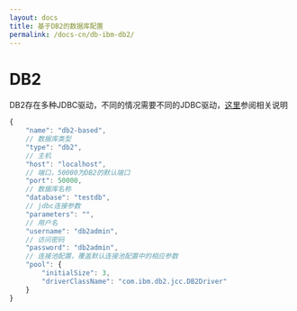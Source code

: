 ```yaml
---
layout: docs
title: 基于DB2的数据库配置
permalink: /docs-cn/db-ibm-db2/
---
```


# DB2

DB2存在多种JDBC驱动，不同的情况需要不同的JDBC驱动，[这里](http://www-01.ibm.com/support/docview.wss?uid=swg21363866)参阅相关说明

```javascript
{
    "name": "db2-based",
    // 数据库类型
    "type": "db2",
    // 主机
    "host": "localhost",
    // 端口，50000为DB2的默认端口
    "port": 50000,
    // 数据库名称
    "database": "testdb",
    // jdbc连接参数
    "parameters": "",
    // 用户名
    "username": "db2admin",
    // 访问密码
    "password": "db2admin",
    // 连接池配置，覆盖默认连接池配置中的相应参数
    "pool": {
        "initialSize": 3,
        "driverClassName": "com.ibm.db2.jcc.DB2Driver"
    }
}
```
